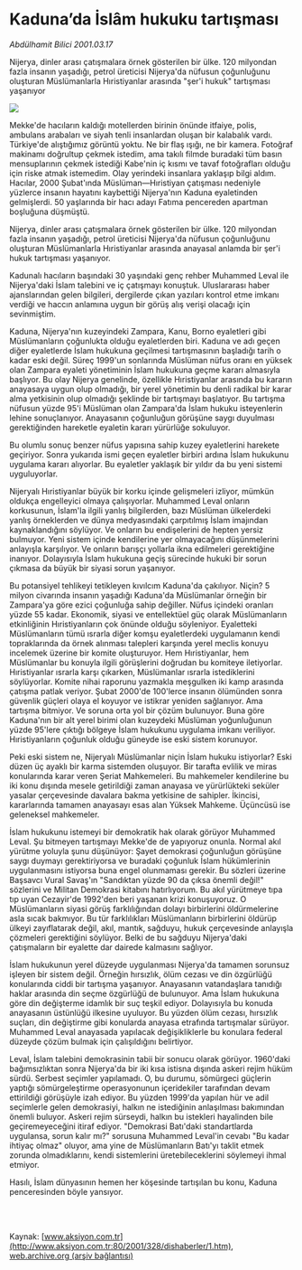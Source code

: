 # Kaduna’da İslâm hukuku tartışması

*Abdülhamit Bilici 2001.03.17*

<div>
 <p class="spot">
  Nijerya, dinler arası çatışmalara örnek gösterilen bir ülke. 120  milyondan fazla insanın yaşadığı, petrol üreticisi Nijerya'da  nüfusun çoğunluğunu oluşturan Müslümanlarla Hıristiyanlar  arasında "şer'i hukuk" tartışması yaşanıyor
 </p>
 <p class="metin">
 </p>
 <img border="0" src="/web/20020423064451im_/http://www.aksiyon.com.tr/2001/328/resimler/Kaduna.jpg"/>
 <p class="metin">
  Mekke'de hacıların kaldığı motellerden birinin önünde itfaiye, polis, ambulans arabaları ve siyah tenli insanlardan oluşan bir kalabalık vardı. Türkiye'de alıştığımız görüntü yoktu. Ne bir flaş ışığı, ne bir kamera. Fotoğraf makinamı doğrultup çekmek istedim, ama takılı filmde buradaki tüm basın mensuplarının çekmek istediği Kabe'nin iç kısmı ve tavaf fotoğrafları olduğu için riske atmak istemedim. Olay yerindeki insanlara yaklaşıp bilgi aldım. Hacılar, 2000 Şubat'ında Müslüman—Hıristiyan çatışması nedeniyle yüzlerce insanın hayatını kaybettiği Nijerya'nın Kaduna eyaletinden gelmişlerdi. 50 yaşlarında bir hacı adayı Fatıma pencereden apartman boşluğuna düşmüştü.
 </p>
 <p class="metin">
  Nijerya, dinler arası çatışmalara örnek gösterilen bir ülke. 120 milyondan fazla insanın yaşadığı, petrol üreticisi Nijerya'da nüfusun çoğunluğunu oluşturan Müslümanlarla Hıristiyanlar arasında anayasal anlamda bir şer'i hukuk tartışması yaşanıyor.
 </p>
 <p class="metin">
  Kadunalı hacıların başındaki 30 yaşındaki genç rehber Muhammed Leval ile Nijerya'daki İslam talebini ve iç çatışmayı konuştuk. Uluslararası haber ajanslarından gelen bilgileri, dergilerde çıkan yazıları kontrol etme imkanı verdiği ve haccın anlamına uygun bir görüş alış verişi olacağı için sevinmiştim.
 </p>
 <p class="metin">
  Kaduna, Nijerya'nın kuzeyindeki Zampara, Kanu, Borno eyaletleri gibi Müslümanların çoğunlukta olduğu eyaletlerden biri. Kaduna ve adı geçen diğer eyaletlerde İslam hukukuna geçilmesi tartışmasının başladığı tarih o kadar eski değil. Süreç 1999'un sonlarında Müslüman nüfus oranı en yüksek olan Zampara eyaleti yönetiminin İslam hukukuna geçme kararı almasıyla başlıyor. Bu olay Nijerya genelinde, özellikle Hıristiyanlar arasında bu kararın anayasaya uygun olup olmadığı, bir yerel yönetimin bu denli radikal bir karar alma yetkisinin olup olmadığı şeklinde bir tartışmayı başlatıyor. Bu tartışma nüfusun yüzde 95'i Müslüman olan Zampara'da İslam hukuku isteyenlerin lehine sonuçlanıyor. Anayasanın çoğunluğun görüşüne saygı duyulması gerektiğinden hareketle eyaletin kararı  yürürlüğe sokuluyor.
 </p>
 <p class="metin">
  Bu olumlu sonuç benzer nüfus yapısına sahip kuzey eyaletlerini harekete geçiriyor. Sonra yukarıda ismi geçen eyaletler birbiri ardına İslam hukukunu uygulama kararı alıyorlar. Bu eyaletler yaklaşık bir yıldır da bu yeni sistemi uyguluyorlar.
 </p>
 <p class="metin">
  Nijeryalı Hıristiyanlar büyük bir korku içinde gelişmeleri izliyor, mümkün oldukça engelleyici olmaya çalışıyorlar. Muhammed Leval onların korkusunun, İslam'la ilgili yanlış bilgilerden, bazı Müslüman ülkelerdeki yanlış örneklerden ve dünya medyasındaki çarpıtılmış İslam imajından kaynaklandığını söylüyor. Ve onların bu endişelerini de hepten yersiz bulmuyor. Yeni sistem içinde kendilerine yer olmayacağını düşünmelerini anlayışla karşılıyor. Ve onların barışçı yollarla ikna edilmeleri gerektiğine inanıyor. Dolayısıyla İslam hukukuna geçiş sürecinde hukuki bir sorun çıkmasa da büyük bir siyasi sorun yaşanıyor.
 </p>
 <p class="metin">
  Bu potansiyel tehlikeyi tetikleyen kıvılcım Kaduna'da çakılıyor. Niçin? 5 milyon civarında insanın yaşadığı Kaduna'da Müslümanlar örneğin bir Zampara'ya göre ezici çoğunluğa sahip değiller. Nüfus içindeki oranları yüzde 55 kadar. Ekonomik, siyasi ve entellektüel güç olarak Müslümanların etkinliğinin Hıristiyanların çok önünde olduğu söyleniyor. Eyaletteki Müslümanların tümü ısrarla diğer komşu eyaletlerdeki uygulamanın kendi topraklarında da örnek alınması talepleri karşında yerel meclis konuyu incelemek üzerine bir komite oluşturuyor. Hem Hıristiyanlar, hem Müslümanlar bu konuyla ilgili görüşlerini doğrudan bu komiteye iletiyorlar. Hıristiyanlar ısrarla karşı çıkarken, Müslümanlar ısrarla istediklerini söylüyorlar. Komite nihai raporunu yazmakla meşgulken iki kamp arasında çatışma patlak veriyor. Şubat 2000'de 100'lerce insanın ölümünden sonra güvenlik güçleri olaya el koyuyor ve istikrar yeniden sağlanıyor. Ama tartışma bitmiyor. Ve soruna orta yol bir çözüm bulunuyor. Buna göre Kaduna'nın bir alt yerel birimi olan kuzeydeki Müslüman yoğunluğunun yüzde 95'lere çıktığı bölgeye İslam hukukunu uygulama imkanı veriliyor. Hıristiyanların çoğunluk olduğu güneyde ise eski sistem korunuyor.
 </p>
 <p class="metin">
  Peki eski sistem ne, Nijeryalı Müslümanlar niçin İslam hukuku istiyorlar? Eski düzen üç ayaklı bir karma sistemden oluşuyor. Bir tarafta evlilik ve miras konularında karar veren Şeriat Mahkemeleri. Bu mahkemeler kendilerine bu iki konu dışında mesele getirildiği zaman anayasa ve yürürlükteki seküler yasalar çerçevesinde davalara bakma yetkisine de sahipler. İkincisi, kararlarında tamamen anayasayı esas alan Yüksek Mahkeme. Üçüncüsü ise geleneksel mahkemeler.
 </p>
 <p class="metin">
  İslam hukukunu istemeyi bir demokratik hak olarak görüyor Muhammed Leval. Şu bitmeyen tartışmayı Mekke'de de yapıyoruz onunla. Normal akıl yürütme yoluyla şunu düşünüyor: Şayet demokrasi çoğunluğun görüşüne saygı duymayı gerektiriyorsa ve buradaki çoğunluk İslam hükümlerinin uygulanmasını istiyorsa buna engel olunmaması gerekir. Bu sözleri üzerine Başsavcı Vural Savaş'ın "Sandıktan yüzde 90 da çıksa önemli değil!" sözlerini ve Militan Demokrasi kitabını hatırlıyorum. Bu akıl yürütmeye tıpa tıp uyan Cezayir'de 1992'den beri yaşanan krizi konuşuyoruz. O Müslümanların siyasi görüş farklılığından dolayı birbirlerini öldürmelerine asla sıcak bakmıyor. Bu tür farklılıkları Müslümanların birbirlerini öldürüp ülkeyi zayıflatarak değil, akıl, mantık, sağduyu, hukuk çerçevesinde anlayışla çözmeleri gerektiğini söylüyor. Belki de bu sağduyu Nijerya'daki çatışmaların bir eyalette dar dairede kalmasını sağlıyor.
 </p>
 <p class="metin">
  İslam hukukunun yerel düzeyde uygulanması Nijerya'da tamamen sorunsuz işleyen bir sistem değil. Örneğin hırsızlık, ölüm cezası ve din özgürlüğü konularında ciddi bir tartışma yaşanıyor. Anayasanın vatandaşlara tanıdığı haklar arasında din seçme özgürlüğü de bulunuyor. Ama İslam hukukuna göre din değişterme idamlık bir suç teşkil ediyor. Dolayısıyla bu konuda anayasanın üstünlüğü ilkesine uyuluyor. Bu yüzden ölüm cezası, hırsızlık suçları, din değiştirme gibi konularda anayasa etrafında tartışmalar sürüyor. Muhammed Leval anayasada yapılacak değişikliklerle bu konulara federal düzeyde çözüm bulmak için çalışıldığını belirtiyor.
 </p>
 <p class="metin">
  Leval, İslam talebini demokrasinin tabii bir sonucu olarak görüyor. 1960'daki bağımsızlıktan sonra Nijerya'da bir iki kısa istisna dışında askeri rejim hüküm sürdü. Serbest seçimler yapılamadı. O, bu durumu, sömürgeci güçlerin yaptığı sömürgeleştirme operasyonunun içeridekiler tarafından devam ettirildiği görüşüyle izah ediyor. Bu yüzden 1999'da yapılan hür ve adil seçimlerle gelen demokrasiyi, halkın ne istediğinin anlaşılması bakımından önemli buluyor. Askeri rejim sürseydi, halkın bu istekleri hayalinden bile geçiremeyeceğini itiraf ediyor. "Demokrasi Batı'daki standartlarda uygulansa, sorun kalır mı?" sorusuna Muhammed Leval'in cevabı "Bu kadar ihtiyaç olmaz" oluyor, ama yine de Müslümanların Batı'yı taklit etmek zorunda olmadıklarını, kendi sistemlerini üretebileceklerini söylemeyi ihmal etmiyor.
 </p>
 <p class="metin">
  Hasılı, İslam dünyasının hemen her köşesinde tartışılan bu konu, Kaduna penceresinden böyle yansıyor.
 </p>
 <p class="metin">
 </p>
 <br/>
 <br/>
</div>

Kaynak: [www.aksiyon.com.tr](http://www.aksiyon.com.tr:80/2001/328/dishaberler/1.htm), [web.archive.org (arşiv bağlantısı)](http://web.archive.org/web/20020423064451/http://www.aksiyon.com.tr:80/2001/328/dishaberler/1.htm)
